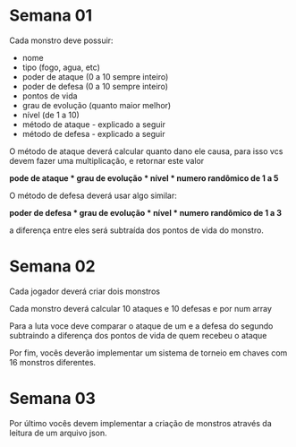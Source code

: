  # Semana 01
 
 Cada monstro deve possuir:

   * nome
   * tipo (fogo, agua, etc)
   * poder de ataque (0 a 10 sempre inteiro)
   * poder de defesa (0 a 10 sempre inteiro)
   * pontos de vida
   * grau de evolução (quanto maior melhor)
   * nível (de 1 a 10)
   * método de ataque - explicado a seguir
   * método de defesa - explicado a seguir

O método de ataque deverá calcular quanto dano ele causa, para isso vcs devem fazer uma multiplicação, e retornar este valor

**pode de ataque * grau de evolução * nível * numero randômico de 1 a 5**

O método de defesa deverá usar algo similar:

**poder de defesa * grau de evolução * nível * numero randômico de 1 a 3**

a diferença entre eles será subtraída dos pontos de vida do monstro.

# Semana 02

Cada jogador deverá criar dois monstros

Cada monstro deverá calcular 10 ataques e 10 defesas e por num array

Para a luta voce deve comparar o ataque de um e a defesa do segundo subtraindo a diferença dos pontos de vida de quem recebeu o ataque

Por fim, vocês deverão implementar um sistema de torneio em chaves com 16 monstros diferentes.

# Semana 03

Por último vocês devem implementar a criação de monstros através da leitura de um arquivo json.
